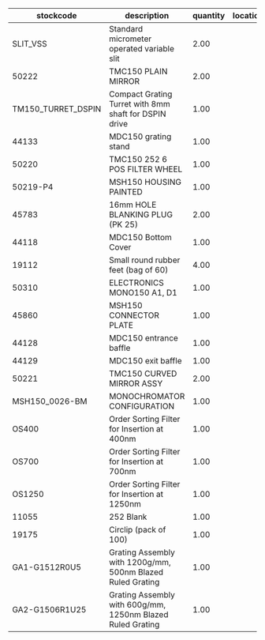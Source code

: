 |stockcode|description|quantity|location|
|---------|-----------|--------|--------|
|SLIT_VSS|Standard micrometer operated variable slit|2.00||
|50222|TMC150 PLAIN MIRROR|2.00||
|TM150_TURRET_DSPIN|Compact Grating Turret with 8mm shaft for DSPIN drive|1.00||
|44133|MDC150 grating stand|1.00||
|50220|TMC150 252 6 POS FILTER WHEEL|1.00||
|50219-P4|MSH150 HOUSING PAINTED|1.00||
|45783|16mm HOLE BLANKING PLUG (PK 25)|2.00||
|44118|MDC150 Bottom Cover|1.00||
|19112|Small round rubber feet (bag of 60)|4.00||
|50310|ELECTRONICS MONO150 A1, D1|1.00||
|45860|MSH150 CONNECTOR PLATE|1.00||
|44128|MDC150 entrance baffle|1.00||
|44129|MDC150 exit baffle|1.00||
|50221|TMC150 CURVED MIRROR ASSY|2.00||
|MSH150_0026-BM|MONOCHROMATOR CONFIGURATION|1.00||
|OS400|Order Sorting Filter for Insertion at 400nm|1.00||
|OS700|Order Sorting Filter for Insertion at 700nm|1.00||
|OS1250|Order Sorting Filter for Insertion at 1250nm|1.00||
|11055|252 Blank|1.00||
|19175|Circlip (pack of 100)|1.00||
|GA1-G1512R0U5|Grating Assembly with 1200g/mm, 500nm Blazed Ruled Grating|1.00||
|GA2-G1506R1U25|Grating Assembly with 600g/mm, 1250nm Blazed Ruled Grating|1.00||
